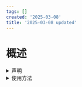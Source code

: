```yaml
---
tags: []
created: '2025-03-08'
title: '2025-03-08 updated'
---
```

# 概述
<details markdown='1'><summary>声明</summary>
自用。由𝘚𝗶𝚗𝑔-𝕓𝕠𝕩组建。
</details>
<details markdown='1'><summary>使用方法</summary>
无
</details>
